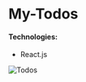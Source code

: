 # My-Todos

#### Technologies:
 - React.js

![Todos](https://user-images.githubusercontent.com/47380906/90178548-bb08f680-ddb4-11ea-9bbc-c5f5b9ed108d.gif)
